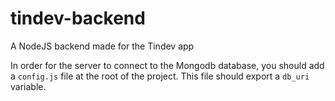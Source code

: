 # tindev-backend

A NodeJS backend made for the Tindev app

In order for the server to connect to the Mongodb database, you should add a `config.js` file at the root of the project. This file should export a `db_uri` variable.
